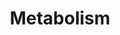 ---
annotations:
- type: Pathway Ontology
  value: classic metabolic pathway
authors:
- Anwesha
- Eweitz
description: This event has been computationally inferred from an event that has been
  demonstrated in another species.<p>The inference is based on Ensembl Compara orthology
  projection. Briefly, reactions for which all involved PhysicalEntities (in input,
  output and catalyst) have a mapped ortholog or paralog are inferred to the other
  species. High-level events are also inferred for these events to allow for easier
  navigation.<p>Details of projection methods and parameters may be found <a href="/projection.html">here.</a><p>  Source:[http://plantreactome.gramene.org/
  Plant Reactome].
last-edited: 2021-06-04
organisms:
- Zea mays
redirect_from:
- /index.php/Pathway:WP3067
- /instance/WP3067
schema-jsonld:
- '@context': https://schema.org/
  '@id': https://wikipathways.github.io/pathways/WP3067.html
  '@type': Dataset
  creator:
    '@type': Organization
    name: WikiPathways
  description: This event has been computationally inferred from an event that has
    been demonstrated in another species.<p>The inference is based on Ensembl Compara
    orthology projection. Briefly, reactions for which all involved PhysicalEntities
    (in input, output and catalyst) have a mapped ortholog or paralog are inferred
    to the other species. High-level events are also inferred for these events to
    allow for easier navigation.<p>Details of projection methods and parameters may
    be found <a href="/projection.html">here.</a><p>  Source:[http://plantreactome.gramene.org/
    Plant Reactome].
  keywords:
  - Amine and polyamine
  - Carbohydrate
  - kievitone
  - salicylate
  - biosynthesis I
  - lipids biosyntheses
  - UDP-D-xylose
  - metabolites and
  - energy
  - UDP-D-glucuronate
  - Amino acid
  - Generation of
  - Fatty acids and
  - biosynthesis
  - metabolism
  - biosyntheses
  - myo-inositol)
  - Inorganic Nutrients
  - precursor
  - GDP-mannose
  - Metabolism
  - Secondary metabolite
  - Cofactor
  - peptidoglycan
  - biosynthesis I (from
  - biosynthesis (from
  - Hormone biosyntheses
  - GDP-D-rhamnose
  - GDP-L-fucose
  - GDP-D-mannose)
  license: CC0
  name: Metabolism
seo: CreativeWork
title: Metabolism
wpid: WP3067
---